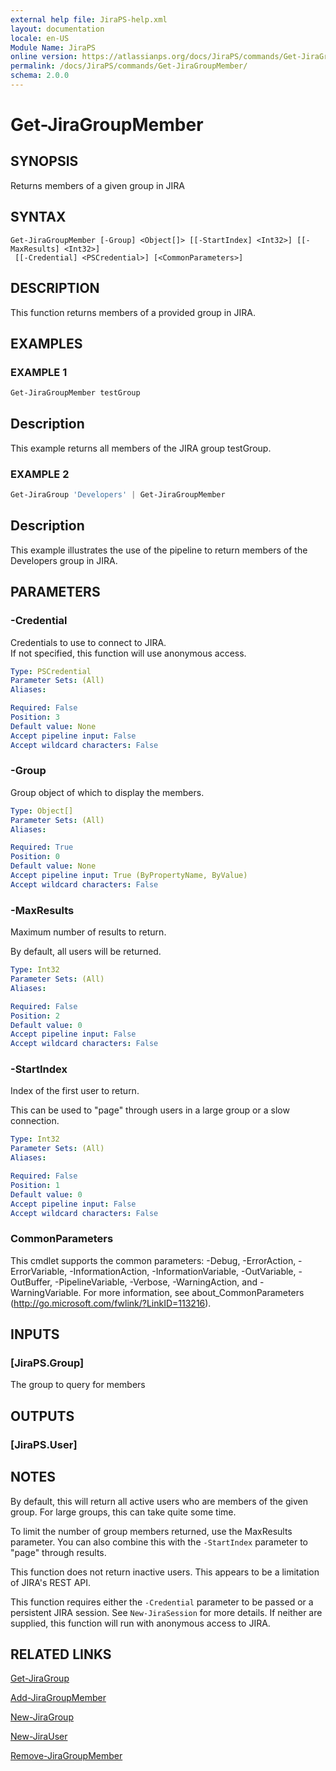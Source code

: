 ```yaml
---
external help file: JiraPS-help.xml
layout: documentation
locale: en-US
Module Name: JiraPS
online version: https://atlassianps.org/docs/JiraPS/commands/Get-JiraGroupMember/
permalink: /docs/JiraPS/commands/Get-JiraGroupMember/
schema: 2.0.0
---
```


# Get-JiraGroupMember

## SYNOPSIS

Returns members of a given group in JIRA

## SYNTAX

```
Get-JiraGroupMember [-Group] <Object[]> [[-StartIndex] <Int32>] [[-MaxResults] <Int32>]
 [[-Credential] <PSCredential>] [<CommonParameters>]
```

## DESCRIPTION

This function returns members of a provided group in JIRA.

## EXAMPLES

### EXAMPLE 1

```powershell
Get-JiraGroupMember testGroup
```

Description  
 -----------  
This example returns all members of the JIRA group testGroup.

### EXAMPLE 2

```powershell
Get-JiraGroup 'Developers' | Get-JiraGroupMember
```

Description  
 -----------  
This example illustrates the use of the pipeline to return members of
the Developers group in JIRA.

## PARAMETERS

### -Credential

Credentials to use to connect to JIRA.  
If not specified, this function will use anonymous access.

```yaml
Type: PSCredential
Parameter Sets: (All)
Aliases:

Required: False
Position: 3
Default value: None
Accept pipeline input: False
Accept wildcard characters: False
```

### -Group

Group object of which to display the members.

```yaml
Type: Object[]
Parameter Sets: (All)
Aliases:

Required: True
Position: 0
Default value: None
Accept pipeline input: True (ByPropertyName, ByValue)
Accept wildcard characters: False
```

### -MaxResults

Maximum number of results to return.

By default, all users will be returned.

```yaml
Type: Int32
Parameter Sets: (All)
Aliases:

Required: False
Position: 2
Default value: 0
Accept pipeline input: False
Accept wildcard characters: False
```

### -StartIndex

Index of the first user to return.

This can be used to "page" through users in a large group or a slow connection.

```yaml
Type: Int32
Parameter Sets: (All)
Aliases:

Required: False
Position: 1
Default value: 0
Accept pipeline input: False
Accept wildcard characters: False
```

### CommonParameters
This cmdlet supports the common parameters: -Debug, -ErrorAction, -ErrorVariable, -InformationAction, -InformationVariable, -OutVariable, -OutBuffer, -PipelineVariable, -Verbose, -WarningAction, and -WarningVariable. For more information, see about_CommonParameters (http://go.microsoft.com/fwlink/?LinkID=113216).

## INPUTS

### [JiraPS.Group]

The group to query for members

## OUTPUTS

### [JiraPS.User]

## NOTES

By default, this will return all active users who are members of the given group.
For large groups, this can take quite some time.

To limit the number of group members returned, use the MaxResults parameter.
You can also combine this with the `-StartIndex` parameter to "page" through results.

This function does not return inactive users.
This appears to be a limitation of JIRA's REST API.

This function requires either the `-Credential` parameter to be passed or a persistent JIRA session.
See `New-JiraSession` for more details.
If neither are supplied, this function will run with anonymous access to JIRA.

## RELATED LINKS

[Get-JiraGroup](../Get-JiraGroup/)

[Add-JiraGroupMember](../Add-JiraGroupMember/)

[New-JiraGroup](../New-JiraGroup/)

[New-JiraUser](../New-JiraUser/)

[Remove-JiraGroupMember](../Remove-JiraGroupMember/)
